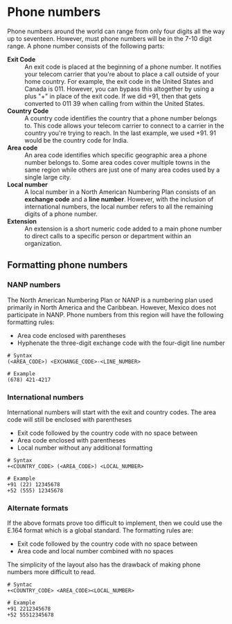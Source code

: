 # Phone numbers

Phone numbers around the world can range from only four digits all the way up to seventeen. However, must phone numbers will be in the 7-10 digit range. A phone number consists of the following parts:

<dl>
  <dt><b>Exit Code</b></dt>
  <dd>
    An exit code is placed at the beginning of a phone number. It notifies your telecom carrier that you're about to place a call outside of your home country. For example, the exit code in the United States and Canada is 011. However, you can bypass this altogether by using a plus "+" in place of the exit code. If we did +91, then that gets converted to 011 39 when calling from within the United States.
  </dd>
  <dt><b>Country Code</b></dt>
  <dd>
    A country code identifies the country that a phone number belongs to. This code allows your telecom carrier to connect to a carrier in the country you're trying to reach. In the last example, we used +91. 91 would be the country code for India.
  </dd>
  <dt><b>Area code</b></dt>
  <dd>
    An area code identifies which specific geographic area a phone number belongs to. Some area codes cover multiple towns in the same region while others are just one of many area codes used by a single large city.
  </dd>
  <dt><b>Local number</b></dt>
  <dd>
    A local number in a North American Numbering Plan consists of an <b>exchange code</b> and a <b>line number</b>. However, with the inclusion of international numbers, the local number refers to all the remaining digits of a phone number.
  </dd>
  <dt><b>Extension</b></dt>
  <dd>
    An extension is a short numeric code added to a main phone number to direct calls to a specific person or department within an organization.
  </dd>
</dl>

## Formatting phone numbers

### NANP numbers

The North American Numbering Plan or NANP is a numbering plan used primarily in North America and the Caribbean. However, Mexico does not participate in NANP. Phone numbers from this region will have the following formatting rules:

- Area code enclosed with parentheses
- Hyphenate the three-digit exchange code with the four-digit line number

```
# Syntax
(<AREA_CODE>) <EXCHANGE_CODE>-<LINE_NUMBER>

# Example
(678) 421-4217
```

### International numbers

International numbers will start with the exit and country codes. The area code will still be enclosed with parentheses

- Exit code followed by the country code with no space between
- Area code enclosed with parentheses
- Local number without any additional formatting

```
# Syntax
+<COUNTRY_CODE> (<AREA_CODE>) <LOCAL_NUMBER>

# Example
+91 (22) 12345678
+52 (555) 12345678
```

### Alternate formats

If the above formats prove too difficult to implement, then we could use the E.164 format which is a global standard. The formatting rules are:

- Exit code followed by the country code with no space between
- Area code and local number combined with no spaces

The simplicity of the layout also has the drawback of making phone numbers more difficult to read.

```
# Syntac
+<COUNTRY_CODE> <AREA_CODE><LOCAL_NUMBER>

# Example
+91 2212345678
+52 55512345678
```

